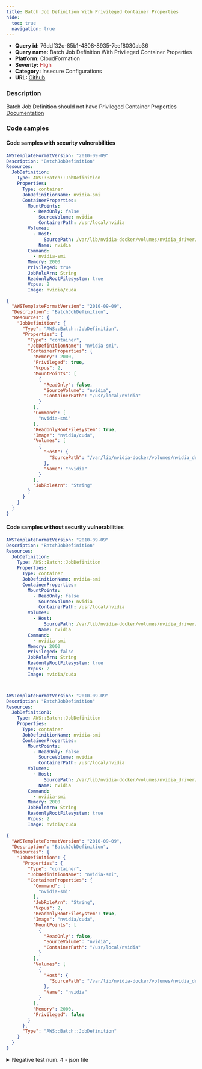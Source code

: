 ```yaml
---
title: Batch Job Definition With Privileged Container Properties
hide:
  toc: true
  navigation: true
---
```


<style>
  .highlight .hll {
    background-color: #ff171742;
  }
  .md-content {
    max-width: 1100px;
    margin: 0 auto;
  }
</style>

-   **Query id:** 76ddf32c-85b1-4808-8935-7eef8030ab36
-   **Query name:** Batch Job Definition With Privileged Container Properties
-   **Platform:** CloudFormation
-   **Severity:** <span style="color:#bb2124">High</span>
-   **Category:** Insecure Configurations
-   **URL:** [Github](https://github.com/Checkmarx/kics/tree/master/assets/queries/cloudFormation/aws/batch_job_definition_with_privileged_container_properties)

### Description
Batch Job Definition should not have Privileged Container Properties<br>
[Documentation](https://docs.aws.amazon.com/AWSCloudFormation/latest/UserGuide/aws-resource-batch-jobdefinition.html)

### Code samples
#### Code samples with security vulnerabilities
```yaml title="Positive test num. 1 - yaml file" hl_lines="21"
AWSTemplateFormatVersion: "2010-09-09"
Description: "BatchJobDefinition"
Resources:
  JobDefinition:
    Type: AWS::Batch::JobDefinition
    Properties:
      Type: container
      JobDefinitionName: nvidia-smi
      ContainerProperties:
        MountPoints:
          - ReadOnly: false
            SourceVolume: nvidia
            ContainerPath: /usr/local/nvidia
        Volumes:
          - Host:
              SourcePath: /var/lib/nvidia-docker/volumes/nvidia_driver/latest
            Name: nvidia
        Command:
          - nvidia-smi
        Memory: 2000
        Privileged: true
        JobRoleArn: String
        ReadonlyRootFilesystem: true
        Vcpus: 2
        Image: nvidia/cuda

```
```json title="Positive test num. 2 - json file" hl_lines="12"
{
  "AWSTemplateFormatVersion": "2010-09-09",
  "Description": "BatchJobDefinition",
  "Resources": {
    "JobDefinition": {
      "Type": "AWS::Batch::JobDefinition",
      "Properties": {
        "Type": "container",
        "JobDefinitionName": "nvidia-smi",
        "ContainerProperties": {
          "Memory": 2000,
          "Privileged": true,
          "Vcpus": 2,
          "MountPoints": [
            {
              "ReadOnly": false,
              "SourceVolume": "nvidia",
              "ContainerPath": "/usr/local/nvidia"
            }
          ],
          "Command": [
            "nvidia-smi"
          ],
          "ReadonlyRootFilesystem": true,
          "Image": "nvidia/cuda",
          "Volumes": [
            {
              "Host": {
                "SourcePath": "/var/lib/nvidia-docker/volumes/nvidia_driver/latest"
              },
              "Name": "nvidia"
            }
          ],
          "JobRoleArn": "String"
        }
      }
    }
  }
}

```


#### Code samples without security vulnerabilities
```yaml title="Negative test num. 1 - yaml file"
AWSTemplateFormatVersion: "2010-09-09"
Description: "BatchJobDefinition"
Resources:
  JobDefinition:
    Type: AWS::Batch::JobDefinition
    Properties:
      Type: container
      JobDefinitionName: nvidia-smi
      ContainerProperties:
        MountPoints:
          - ReadOnly: false
            SourceVolume: nvidia
            ContainerPath: /usr/local/nvidia
        Volumes:
          - Host:
              SourcePath: /var/lib/nvidia-docker/volumes/nvidia_driver/latest
            Name: nvidia
        Command:
          - nvidia-smi
        Memory: 2000
        Privileged: false
        JobRoleArn: String
        ReadonlyRootFilesystem: true
        Vcpus: 2
        Image: nvidia/cuda


```
```yaml title="Negative test num. 2 - yaml file"


AWSTemplateFormatVersion: "2010-09-09"
Description: "BatchJobDefinition"
Resources:
  JobDefinition1:
    Type: AWS::Batch::JobDefinition
    Properties:
      Type: container
      JobDefinitionName: nvidia-smi
      ContainerProperties:
        MountPoints:
          - ReadOnly: false
            SourceVolume: nvidia
            ContainerPath: /usr/local/nvidia
        Volumes:
          - Host:
              SourcePath: /var/lib/nvidia-docker/volumes/nvidia_driver/latest
            Name: nvidia
        Command:
          - nvidia-smi
        Memory: 2000
        JobRoleArn: String
        ReadonlyRootFilesystem: true
        Vcpus: 2
        Image: nvidia/cuda

```
```json title="Negative test num. 3 - json file"
{
  "AWSTemplateFormatVersion": "2010-09-09",
  "Description": "BatchJobDefinition",
  "Resources": {
    "JobDefinition": {
      "Properties": {
        "Type": "container",
        "JobDefinitionName": "nvidia-smi",
        "ContainerProperties": {
          "Command": [
            "nvidia-smi"
          ],
          "JobRoleArn": "String",
          "Vcpus": 2,
          "ReadonlyRootFilesystem": true,
          "Image": "nvidia/cuda",
          "MountPoints": [
            {
              "ReadOnly": false,
              "SourceVolume": "nvidia",
              "ContainerPath": "/usr/local/nvidia"
            }
          ],
          "Volumes": [
            {
              "Host": {
                "SourcePath": "/var/lib/nvidia-docker/volumes/nvidia_driver/latest"
              },
              "Name": "nvidia"
            }
          ],
          "Memory": 2000,
          "Privileged": false
        }
      },
      "Type": "AWS::Batch::JobDefinition"
    }
  }
}

```
<details><summary>Negative test num. 4 - json file</summary>

```json
{
  "AWSTemplateFormatVersion": "2010-09-09",
  "Description": "BatchJobDefinition",
  "Resources": {
    "JobDefinition1": {
      "Type": "AWS::Batch::JobDefinition",
      "Properties": {
        "Type": "container",
        "JobDefinitionName": "nvidia-smi",
        "ContainerProperties": {
          "Memory": 2000,
          "JobRoleArn": "String",
          "ReadonlyRootFilesystem": true,
          "Vcpus": 2,
          "Image": "nvidia/cuda",
          "MountPoints": [
            {
              "SourceVolume": "nvidia",
              "ContainerPath": "/usr/local/nvidia",
              "ReadOnly": false
            }
          ],
          "Volumes": [
            {
              "Host": {
                "SourcePath": "/var/lib/nvidia-docker/volumes/nvidia_driver/latest"
              },
              "Name": "nvidia"
            }
          ],
          "Command": [
            "nvidia-smi"
          ]
        }
      }
    }
  }
}

```
</details>
